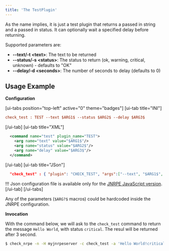 ```yaml
---
title: 'The TestPlugin'
---
```


As the name implies, it is just a test plugin that returns a passed in string and a passed in status.
It can optionally wait a specified delay before returning.

Supported parameters are:
* **--text/-t <text\>**: The text to be returned
* **--status/-s <status\>**: The status to return (ok, warning, critical, unknown) - defaults to "OK"
* **--delay/-d <seconds\>**: The number of seconds to delay (defaults to 0)

## Usage Example

**Configuration**

[ui-tabs position="top-left" active="0" theme="badges"]
[ui-tab title="INI"]
```ini
check_test : TEST --text $ARG1$ --status $ARG2$ --delay $ARG3$
```
[/ui-tab]
[ui-tab title="XML"]
```xml
  <command name="test" plugin_name="TEST">
    <arg name="text" value="$ARG1$"/>
    <arg name="status" value="$ARG2$"/>
    <arg name="delay" value="$ARG3$"/>
  </command>
```
[/ui-tab]
[ui-tab title="JSon"]
```json
  "check_test" : { "plugin": "CHECK_TEST", "args":["--text", "$ARG1$", "--status", "$ARG2$", "--delay", "$ARG3$"] }
```
!!! Json configuration file is available only for the [JNRPE JavaScript version](https://www.npmjs.com/package/jnrpe).
[/ui-tab]
[/ui-tabs]

Any of the parameters (`$ARG?$` macros) could be hardcoded inside the JNRPE configuration.

**Invocation**

With the command below, we will ask to the `check_test` command to return the message `Hello World`, with status `critical`.
The resul will be returned after 3 second.

```bash
$ check_nrpe -n -H myjnrpeserver -c check_test -a 'Hello World!critical!3'
```
